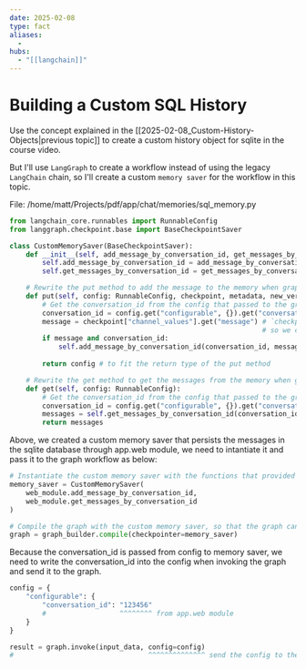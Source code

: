 ```yaml
---
date: 2025-02-08
type: fact
aliases:
  -
hubs:
  - "[[langchain]]"
---
```


# Building a Custom SQL History

Use the concept explained in the [[2025-02-08_Custom-History-Objects|previous topic]] to create a custom history object for sqlite in the course video.

But I'll use `LangGraph` to create a workflow instead of using the legacy `LangChain` chain, so I'll create a custom `memory saver` for the workflow in this topic.

File: /home/matt/Projects/pdf/app/chat/memories/sql_memory.py
```python
from langchain_core.runnables import RunnableConfig
from langgraph.checkpoint.base import BaseCheckpointSaver

class CustomMemorySaver(BaseCheckpointSaver):
    def __init__(self, add_message_by_conversation_id, get_messages_by_conversation_id):
        self.add_message_by_conversation_id = add_message_by_conversation_id  # This is a function that adds a message to the memory, provided by app.web module
        self.get_messages_by_conversation_id = get_messages_by_conversation_id # This is a function that gets messages from the memory, provided by app.web module

    # Rewrite the put method to add the message to the memory when graph has any new message
    def put(self, config: RunnableConfig, checkpoint, metadata, new_versions):
        # Get the conversation_id from the config that passed to the graph when invoking the graph
        conversation_id = config.get("configurable", {}).get("conversation_id")
        message = checkpoint["channel_values"].get("message") # `checkpoint` is the current snapshot of the graph, contains inputs and outputs of each node
                                                              # so we can get the message from the checkpoint
        if message and conversation_id:
            self.add_message_by_conversation_id(conversation_id, message)
        
        return config # to fit the return type of the put method

    # Rewrite the get method to get the messages from the memory when graph is invoked
    def get(self, config: RunnableConfig):
        # Get the conversation_id from the config that passed to the graph when invoking the graph
        conversation_id = config.get("configurable", {}).get("conversation_id")
        messages = self.get_messages_by_conversation_id(conversation_id)
        return messages
```

Above, we created a custom memory saver that persists the messages in the sqlite database through app.web module, we need to intantiate it and pass it to the graph workflow as below:

```py
# Instantiate the custom memory saver with the functions that provided by app.web module
memory_saver = CustomMemorySaver(
    web_module.add_message_by_conversation_id,
    web_module.get_messages_by_conversation_id
)

# Compile the graph with the custom memory saver, so that the graph can use it to save and get the messages automatically
graph = graph_builder.compile(checkpointer=memory_saver)
```

Because the conversation_id is passed from config to memory saver, we need to write the conversation_id into the config when invoking the graph and send it to the graph.

```py
config = {
    "configurable": {
        "conversation_id": "123456"
        #                  ^^^^^^^^ from app.web module
    }
}

result = graph.invoke(input_data, config=config)
#                                 ^^^^^^^^^^^^^^ send the config to the graph

```

